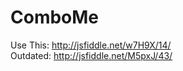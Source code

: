 ComboMe
=======
Use This: http://jsfiddle.net/w7H9X/14/
<br>
Outdated: http://jsfiddle.net/M5pxJ/43/
